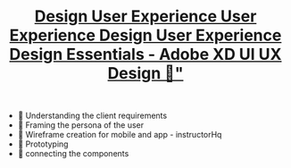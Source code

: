 <h1 align="center">
    <a href="https://www.udemy.com/course/ui-ux-web-design-using-adobe-xd/">
Design
User Experience
User Experience Design
User Experience Design Essentials - Adobe XD UI UX Design 🎯"</a>
</h1>
<br>

<ul>
    
        
<li> 🎯 Understanding the client requirements</li>
<li> 🎯 Framing the persona of the user </li>
<li> 🎯 Wireframe creation for mobile and app - instructorHq</li>
<li> 🎯 Prototyping</li>
<li> 🎯 connecting the components</li>

</ul>
